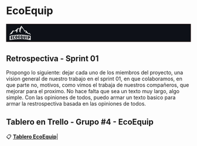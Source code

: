 # EcoEquip
![enter image description here](https://github.com/emirchus/grupo_4_ecoquip/blob/main/extrafiles/bannerreadme.jpg)

## Retrospectiva - Sprint 01

Propongo lo siguiente: dejar cada uno de los miembros del proyecto, una vision general de nuestro trabajo en el sprint 01, en que colaboramos, en que parte no, motivos, como vimos el trabaja de nuestros compañeros, que mejorar para el proximo. No hace falta que sea un texto muy largo, algo simple.
Con las opiniones de todos, puedo armar un texto basico para armar la restrospectiva basada en las opiniones de todos.

## Tablero en Trello - Grupo #4 - EcoEquip
📋 <strong><a href="https://trello.com/invite/b/Scb6zxY8/ATTI7272b788f3fa90e9d488c6256f3a84252462C99D/ecoequip">Tablero EcoEquip</a></strong>|
